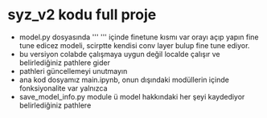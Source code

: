 # syz_v2 kodu full proje

* model.py dosyasında ''' ''' içinde finetune kısmı var orayı açıp yapın fine tune edicez modeli, scirptte kendisi conv layer bulup fine tune ediyor. 
* bu versiyon colabde çalışmaya uygun değil localde çalışır ve belirlediğiniz pathlere gider 
* pathleri güncellemeyi unutmayın
* ana kod dosyamız main.ipynb, onun dışındaki modüllerin içinde fonksiyonalite var yalnızca
* save_model_info.py module ü model hakkındaki her şeyi kaydediyor belirlediğiniz pathlere 
